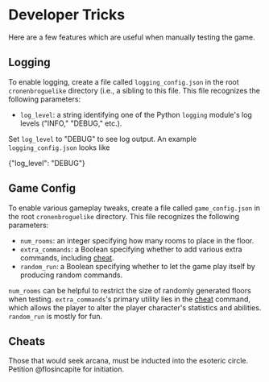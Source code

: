 # Developer Tricks

Here are a few features which are useful when manually testing the game.

## Logging

To enable logging, create a file called `logging_config.json` in the root `cronenbroguelike` directory (i.e., a sibling to this file. This file recognizes the following parameters:

- `log_level`: a string identifying one of the Python `logging` module's log levels ("INFO," "DEBUG," etc.).

Set `log_level` to "DEBUG" to see log output. An example `logging_config.json` looks like

{"log\_level": "DEBUG"}

## Game Config

To enable various gameplay tweaks, create a file called `game_config.json` in the root `cronenbroguelike` directory. This file recognizes the following parameters:

- `num_rooms`: an integer specifying how many rooms to place in the floor.
- `extra_commands`: a Boolean specifying whether to add various extra commands, including [cheat](cheat).
- `random_run`: a Boolean specifying whether to let the game play itself by producing random commands.

`num_rooms` can be helpful to restrict the size of randomly generated floors when testing. `extra_commands`'s primary utility lies in the [cheat](cheat) command, which allows the player to alter the player character's statistics and abilities. `random_run` is mostly for fun.

## <a id="cheat">Cheats</a>

Those that would seek arcana, must be inducted into the esoteric circle. Petition @flosincapite for initiation.
